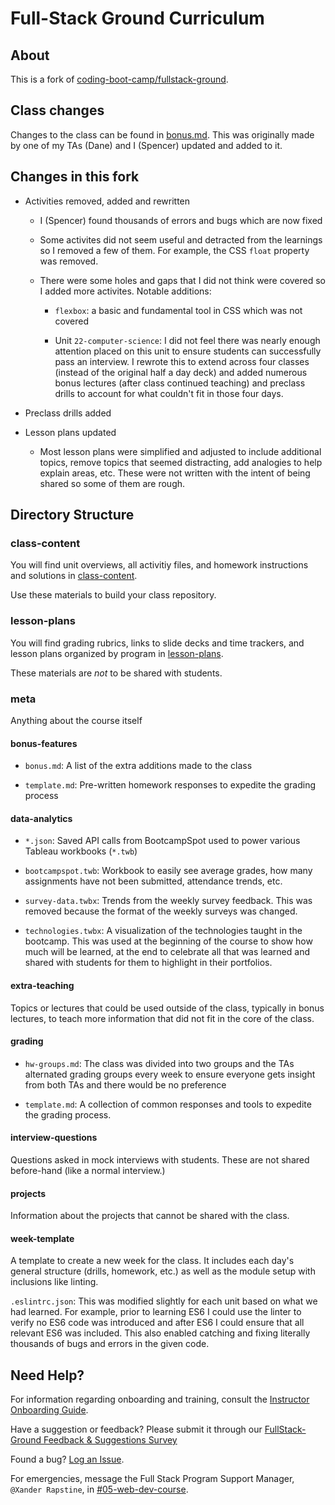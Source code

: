 # Full-Stack Ground Curriculum

## About

This is a fork of [coding-boot-camp/fullstack-ground](https://github.com/coding-boot-camp/fullstack-ground).

## Class changes

Changes to the class can be found in [bonus.md](./meta/bonus-features/bonus.md). This was originally made by one of my TAs (Dane) and I (Spencer) updated and added to it.

## Changes in this fork

- Activities removed, added and rewritten

  - I (Spencer) found thousands of errors and bugs which are now fixed

  - Some activites did not seem useful and detracted from the learnings so I removed a few of them. For example, the CSS `float` property was removed.

  - There were some holes and gaps that I did not think were covered so I added more activites. Notable additions:

    - `flexbox`: a basic and fundamental tool in CSS which was not covered

    - Unit `22-computer-science`: I did not feel there was nearly enough attention placed on this unit to ensure students can successfully pass an interview. I rewrote this to extend across four classes (instead of the original half a day deck) and added numerous bonus lectures (after class continued teaching) and preclass drills to account for what couldn't fit in those four days.

- Preclass drills added

- Lesson plans updated

  - Most lesson plans were simplified and adjusted to include additional topics, remove topics that seemed distracting, add analogies to help explain areas, etc. These were not written with the intent of being shared so some of them are rough.

## Directory Structure

### class-content

You will find unit overviews, all activitiy files, and homework instructions and solutions in [class-content](class-content).

Use these materials to build your class repository.

### lesson-plans

You will find grading rubrics, links to slide decks and time trackers, and lesson plans organized by program in [lesson-plans](lesson-plans).

These materials are _not_ to be shared with students.

### meta

Anything about the course itself

#### bonus-features

- `bonus.md`: A list of the extra additions made to the class

- `template.md`: Pre-written homework responses to expedite the grading process

#### data-analytics

- `*.json`: Saved API calls from BootcampSpot used to power various Tableau workbooks (`*.twb`)

- `bootcampspot.twb`: Workbook to easily see average grades, how many assignments have not been submitted, attendance trends, etc.

- `survey-data.twbx`: Trends from the weekly survey feedback. This was removed because the format of the weekly surveys was changed.

- `technologies.twbx`: A visualization of the technologies taught in the bootcamp. This was used at the beginning of the course to show how much will be learned, at the end to celebrate all that was learned and shared with students for them to highlight in their portfolios.

#### extra-teaching

Topics or lectures that could be used outside of the class, typically in bonus lectures, to teach more information that did not fit in the core of the class.

#### grading

- `hw-groups.md`: The class was divided into two groups and the TAs alternated grading groups every week to ensure everyone gets insight from both TAs and there would be no preference

- `template.md`: A collection of common responses and tools to expedite the grading process.

#### interview-questions

Questions asked in mock interviews with students. These are not shared before-hand (like a normal interview.)

#### projects

Information about the projects that cannot be shared with the class.

#### week-template

A template to create a new week for the class. It includes each day's general structure (drills, homework, etc.) as well as the module setup with inclusions like linting.

`.eslintrc.json`: This was modified slightly for each unit based on what we had learned. For example, prior to learning ES6 I could use the linter to verify no ES6 code was introduced and after ES6 I could ensure that all relevant ES6 was included. This also enabled catching and fixing literally thousands of bugs and errors in the given code.

## Need Help?

For information regarding onboarding and training, consult the [Instructor Onboarding Guide](https://coding-bootcamp-instructor-onboarding-prework.readthedocs-hosted.com/en/latest/).

Have a suggestion or feedback? Please submit it through our [FullStack-Ground Feedback & Suggestions Survey](https://forms.gle/pRduJubbPK9fu22R7)

Found a bug? [Log an Issue](https://github.com/coding-boot-camp/FullStack-Ground/issues).

For emergencies, message the Full Stack Program Support Manager, `@Xander Rapstine`, in [#05-web-dev-course](https://trilogyed-instruction.slack.com/messages/C1073F9N0/).
